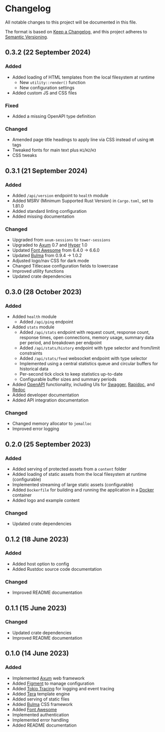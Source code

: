 # Changelog

[Axum]:                https://crates.io/crates/axum
[Bulma]:               https://bulma.io/
[Docker]:              https://www.docker.com/
[Figment]:             https://crates.io/crates/figment
[Font Awesome]:        https://fontawesome.com/
[Hyper]:               https://crates.io/crates/hyper
[Keep a Changelog]:    https://keepachangelog.com/en/1.0.0/
[OpenAPI]:             https://www.openapis.org/
[RapiDoc]:             https://mrin9.github.io/RapiDoc/
[Redoc]:               https://redoc.ly/
[Semantic Versioning]: https://semver.org/spec/v2.0.0.html
[Swagger]:             https://swagger.io/
[Tera]:                https://crates.io/crates/tera
[Tracing]:             https://crates.io/crates/tracing

All notable changes to this project will be documented in this file.

The format is based on [Keep a Changelog][], and this project adheres to
[Semantic Versioning][].


## 0.3.2 (22 September 2024)

### Added

  - Added loading of HTML templates from the local filesystem at runtime
      - New `utility::render()` function
      - New configuration settings
  - Added custom JS and CSS files

### Fixed

  - Added a missing OpenAPI type definition

### Changed

  - Amended page title headings to apply line via CSS instead of using `HR` tags
  - Tweaked fonts for main text plus `H1`/`H2`/`H3`
  - CSS tweaks


## 0.3.1 (21 September 2024)

### Added

  - Added `/api/version` endpoint to `health` module
  - Added MSRV (Minimum Supported Rust Version) in `Cargo.toml`, set to 1.81.0
  - Added standard linting configuration
  - Added missing documentation

### Changed

  - Upgraded from `axum-sessions` to `tower-sessions`
  - Upgraded to [Axum][] 0.7 and [Hyper][] 1.0
  - Updated [Font Awesome][] from 6.4.0 -> 6.6.0
  - Updated [Bulma][] from 0.9.4 -> 1.0.2
  - Adjusted logo/nav CSS for dark mode
  - Changed Titlecase configuration fields to lowercase
  - Improved utility functions
  - Updated crate dependencies


## 0.3.0 (28 October 2023)

### Added

  - Added `health` module
      - Added `/api/ping` endpoint
  - Added `stats` module
      - Added `/api/stats` endpoint with request count, response count, response
        times, open connections, memory usage, summary data per period, and
        breakdown per endpoint
      - Added `/api/stats/history` endpoint with type selector and from/limit
        constraints
      - Added `/api/stats/feed` websocket endpoint with type selector
      - Implemented using a central statistics queue and circular buffers for
        historical data
      - Per-second tick clock to keep statistics up-to-date
      - Configurable buffer sizes and summary periods
  - Added [OpenAPI][] functionality, including UIs for [Swagger][], [Rapidoc][],
    and [Redoc][]
  - Added developer documentation
  - Added API integration documentation

### Changed

  - Changed memory allocator to `jemalloc`
  - Improved error logging


## 0.2.0 (25 September 2023)

### Added

  - Added serving of protected assets from a `content` folder
  - Added loading of static assets from the local filesystem at runtime
    (configurable)
  - Implemented streaming of large static assets (configurable)
  - Added `Dockerfile` for building and running the application in a [Docker][]
    container
  - Added logo and example content

### Changed

  - Updated crate dependencies


## 0.1.2 (18 June 2023)

### Added

  - Added host option to config
  - Added Rustdoc source code documentation

### Changed

  - Improved README documentation


## 0.1.1 (15 June 2023)

### Changed

  - Updated crate dependencies
  - Improved README documentation


## 0.1.0 (14 June 2023)

### Added

  - Implemented [Axum][] web framework
  - Added [Figment][] to manage configuration
  - Added [Tokio Tracing][Tracing] for logging and event tracing
  - Added [Tera][] template engine
  - Added serving of static files
  - Added [Bulma][] CSS framework
  - Added [Font Awesome][]
  - Implemented authentication
  - Implemented error handling
  - Added README documentation



